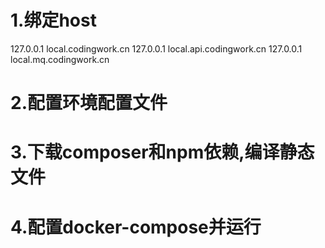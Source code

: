 # 1.绑定host
127.0.0.1 local.codingwork.cn
127.0.0.1 local.api.codingwork.cn
127.0.0.1 local.mq.codingwork.cn

# 2.配置环境配置文件
# 3.下载composer和npm依赖,编译静态文件
# 4.配置docker-compose并运行